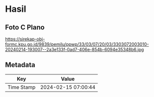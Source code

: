 # Hasil

## Foto C Plano

https://sirekap-obj-formc.kpu.go.id/9839/pemilu/ppwp/33/03/07/20/03/3303072003010-20240214-193007--2a3e133f-0ad7-406e-854b-6094e35348b6.jpg


## Metadata

| Key        | Value               |
| ---------- | ------------------- |
| Time Stamp | 2024-02-15 07:00:44 |




